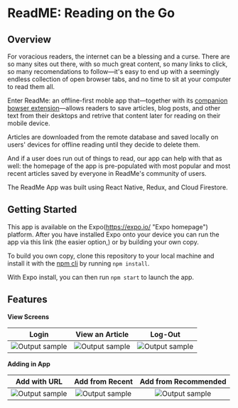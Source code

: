 # ReadME: Reading on the Go

## Overview 

For voracious readers, the internet can be a blessing and a curse. There are so many sites out there, with so much great content, so many links to click, so many recomendations to follow—it's easy to end up with a seemingly endless collection of open browser tabs, and no time to sit at your computer to read them all. 

Enter ReadMe: an offline-first moble app that—together with its [companion bowser extension](https://github.com/Project-Readme/ReadMe-browser-extension "extension repository")—allows readers to save articles, blog posts, and other text from their desktops and retrive that content later for reading on their mobile device. 

Articles are downloaded from the remote database and saved locally on users' devices for offline reading until they decide to delete them. 

And if a user does run out of things to read, our app can help with that as well: the homepage of the app is pre-populated with most popular and most recent articles saved by everyone in ReadMe's community of users.

The ReadMe App was built using React Native, Redux, and Cloud Firestore.  

## Getting Started

This app is available on the Expo(https://expo.io/ "Expo homepage") platform. After you have installed Expo onto your device you can run the app via this link (the easier option,) or by building your own copy. 

To build you own copy, clone this repository to your local machine and install it with the [npm cli](https://docs.npmjs.com/cli/npm "npm cli documentation") by running `npm install`.

With Expo install, you can then run `npm start` to launch the app.


## Features

**View Screens**

|     Login    |  View an Article    | Log-Out 
| ------------------------- |:-----------------------:|:-----------------------:|
| ![Output sample](https://github.com/Project-ReadMe/ReadMe-EXPO/blob/master/resources/login.jpeg)|![Output sample](https://github.com/Project-ReadMe/ReadMe-EXPO/blob/master/resources/view_article.gif)| ![Output sample](https://github.com/Project-ReadMe/ReadMe-EXPO/blob/master/resources/logout.jpeg)| 

**Adding in App**

|     Add with URL     |  Add from Recent    | Add from Recommended
| ------------------------- |:-----------------------:|:-----------------------:|
| ![Output sample](https://github.com/Project-ReadMe/ReadMe-EXPO/blob/master/resources/add_in_app3.gif)|![Output sample](https://github.com/Project-ReadMe/ReadMe-EXPO/blob/master/resources/add_recent.gif)| ![Output sample](https://github.com/Project-ReadMe/ReadMe-EXPO/blob/master/resources/add_recommended3.gif)| 
